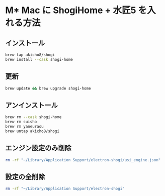 # M* Mac に ShogiHome + 水匠5 を入れる方法

## インストール

```sh
brew tap akicho8/shogi
brew install --cask shogi-home
```

## 更新

```sh
brew update && brew upgrade shogi-home
```

## アンインストール

```sh
brew rm --cask shogi-home
brew rm suisho
brew rm yaneuraou
brew untap akicho8/shogi
```

## エンジン設定のみ削除

```sh
rm -rf "~/Library/Application Support/electron-shogi/usi_engine.json"
```

## 設定の全削除

```sh
rm -rf "~/Library/Application Support/electron-shogi"
```
